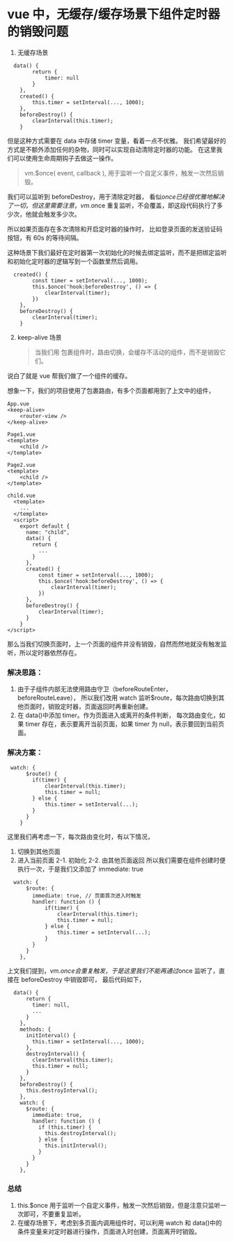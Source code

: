 # vue 中，无缓存/缓存场景下组件定时器的销毁问题

1. 无缓存场景

```
  data() {
        return {
            timer: null
        }
    },
    created() {
        this.timer = setInterval(..., 1000);
    },
    beforeDestroy() {
        clearInterval(this.timer);
    }
```

但是这种方式需要在 data 中存储 timer 变量，看着一点不优雅。
我们希望最好的方式是不额外添加任何的杂物，同时可以实现自动清除定时器的功能。
在这里我们可以使用生命周期钩子去做这一操作。

> vm.\$once( event, callback ), 用于监听一个自定义事件，触发一次然后销毁。

我们可以监听到 beforeDestroy，用于清除定时器，
看似$once已经很优雅地解决了一切，但这里需要注意，vm.$once 重复监听，不会覆盖，即这段代码执行了多少次，他就会触发多少次。

所以如果页面存在多次清除和开启定时器的操作时，
比如登录页面的发送验证码按钮，有 60s 的等待间隔。

这种场景下我们最好在定时器第一次初始化的时候去绑定监听，而不是把绑定监听和初始化定时器的逻辑写到一个函数里然后调用。

```
  created() {
        const timer = setInterval(..., 1000);
        this.$once('hook:beforeDestroy', () => {
            clearInterval(timer);
        })
    },
    beforeDestroy() {
        clearInterval(timer);
    }
```

2. keep-alive 场景
   > 当我们用<keep-alive> 包裹组件时，路由切换，会缓存不活动的组件，而不是销毁它们。

说白了就是 vue 帮我们做了一个组件的缓存。

想象一下，我们的项目使用了<keep-alive>包裹路由，有多个页面都用到了上文中的组件，

```
App.vue
<keep-alive>
    <router-view />
</keep-alive>
```

```
Page1.vue
<template>
    <child />
</template>
```

```
Page2.vue
<template>
    <child />
</template>
```

```
child.vue
  <template>
    ...
  </template>
  <script>
    export default {
      name: "child",
      data() {
        return {
          ...
        }
      },
      created() {
          const timer = setInterval(..., 1000);
          this.$once('hook:beforeDestroy', () => {
              clearInterval(timer);
          })
      },
      beforeDestroy() {
          clearInterval(timer);
      }
    }
</script>
```

那么当我们切换页面时，上一个页面的组件并没有销毁，自然而然地就没有触发监听，所以定时器依然存在。

### 解决思路：

1. 由于子组件内部无法使用路由守卫（beforeRouteEnter，beforeRouteLeave），
   所以我们改用 watch 监听\$route，每次路由切换到其他页面时，销毁定时器，页面返回时再重新创建。
2. 在 data()中添加 timer。作为页面进入或离开的条件判断，
   每次路由变化，如果 timer 存在，表示要离开当前页面，如果 timer 为 null，表示要回到当前页面。

### 解决方案：

```
 watch: {
      $route() {
        if(timer) {
            clearInterval(this.timer);
            this.timer = null;
        } else {
            this.timer = setInterval(...);
        }
      }
    }
```

这里我们再考虑一下，每次路由变化时，有以下情况，

1. 切换到其他页面
2. 进入当前页面
   2-1. 初始化
   2-2. 由其他页面返回
   所以我们需要在组件创建时便执行一次，于是我们又添加了 immediate: true

```
  watch: {
      $route: {
        immediate: true, // 页面首次进入时触发
        handler: function () {
            if(timer) {
                clearInterval(this.timer);
                this.timer = null;
            } else {
                this.timer = setInterval(...);
            }
        }
      }
    },
```

上文我们提到，vm.$once会重复触发，于是这里我们不能再通过$once 监听了，直接在 beforeDestroy 中销毁即可，
最后代码如下，

```
  data() {
      return {
        timer: null,
        ...
      }
    },
    methods: {
      initInterval() {
        this.timer = setInterval(..., 1000);
      },
      destroyInterval() {
        clearInterval(this.timer);
        this.timer = null;
      }
    },
    beforeDestroy() {
      this.destroyInterval();
    },
    watch: {
      $route: {
        immediate: true,
        handler: function () {
          if (this.timer) {
            this.destroyInterval();
          } else {
            this.initInterval();
          }
        }
      }
    },
```

### 总结

1. this.\$once 用于监听一个自定义事件，触发一次然后销毁，但是注意只监听一次即可，不要重复监听。
2. 在缓存场景下，考虑到多页面内调用组件时，可以利用 watch 和 data()中的条件变量来对定时器进行操作，页面进入时创建，页面离开时销毁。
